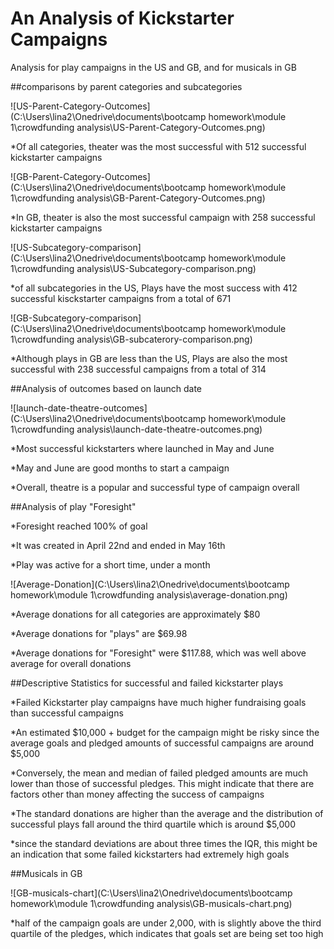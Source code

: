 # An Analysis of Kickstarter Campaigns
Analysis for play campaigns in the US and GB, and for musicals in GB

##comparisons by parent categories and subcategories

![US-Parent-Category-Outcomes](C:\Users\lina2\Onedrive\documents\bootcamp homework\module 1\crowdfunding analysis\US-Parent-Category-Outcomes.png)

*Of all categories, theater was the most successful with 512 successful kickstarter campaigns

![GB-Parent-Category-Outcomes](C:\Users\lina2\Onedrive\documents\bootcamp homework\module 1\crowdfunding analysis\GB-Parent-Category-Outcomes.png)

*In GB, theater is also the most successful campaign with 258 successful kickstarter campaigns

![US-Subcategory-comparison](C:\Users\lina2\Onedrive\documents\bootcamp homework\module 1\crowdfunding analysis\US-Subcategory-comparison.png)

*of all subcategories in the US, Plays have the most success with 412 successful kisckstarter campaigns from a total of 671

![GB-Subcategory-comparison](C:\Users\lina2\Onedrive\documents\bootcamp homework\module 1\crowdfunding analysis\GB-subcaterory-comparison.png)

*Although plays in GB are less than the US, Plays are also the most successful with 238 successful campaigns from a total of 314

##Analysis of outcomes based on launch date

![launch-date-theatre-outcomes](C:\Users\lina2\Onedrive\documents\bootcamp homework\module 1\crowdfunding analysis\launch-date-theatre-outcomes.png)

*Most successful kickstarters where launched in May and June

*May and June are good months to start a campaign

*Overall, theatre is a popular and successful type of campaign overall

##Analysis of play "Foresight"

*Foresight reached 100% of goal

*It was created in April 22nd and ended in May 16th

*Play was active for a short time, under a month

![Average-Donation](C:\Users\lina2\Onedrive\documents\bootcamp homework\module 1\crowdfunding analysis\average-donation.png)

*Average donations for all categories are approximately $80

*Average donations for "plays" are $69.98

*Average donations for "Foresight" were $117.88, which was well above average for overall donations

##Descriptive Statistics for successful and failed kickstarter plays

*Failed Kickstarter play campaigns have much higher fundraising goals than successful campaigns

*An estimated $10,000 + budget for the campaign might be risky since the average goals and pledged amounts of successful campaigns are around $5,000

*Conversely, the mean and median of failed pledged amounts are much lower than those of successful pledges. This might indicate that there are factors other than money affecting the success of campaigns

*The standard donations are higher than the average and the distribution of successful plays fall around the third quartile which is around $5,000

*since the standard deviations are about three times the IQR, this might be an indication that some failed kickstarters had extremely high goals

##Musicals in GB

![GB-musicals-chart](C:\Users\lina2\Onedrive\documents\bootcamp homework\module 1\crowdfunding analysis\GB-musicals-chart.png)

*half of the campaign goals are under 2,000, with is slightly above the third quartile of the pledges, which indicates that goals set are being set too high
